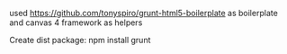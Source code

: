 used https://github.com/tonyspiro/grunt-html5-boilerplate as boilerplate and canvas 4 framework as helpers

Create dist package:
npm install
grunt

